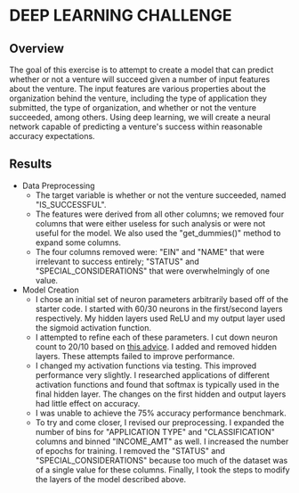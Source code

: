 # DEEP LEARNING CHALLENGE
## Overview
The goal of this exercise is to attempt to create a model that can predict whether or not a venture will succeed given a number of input features about the venture. The input features are various properties about the organization behind the venture, including the type of application they submitted, the type of organization, and whether or not the venture succeeded, among others. Using deep learning, we will create a neural network capable of predicting a venture's success within reasonable accuracy expectations. 

## Results
- Data Preprocessing
    - The target variable is whether or not the venture succeeded, named "IS_SUCCESSFUL".
    - The features were derived from all other columns; we removed four columns that were either useless for such analysis or were not useful for the model. We also used the "get_dummies()" method to expand some columns.
    - The four columns removed were: "EIN" and "NAME" that were irrelevant to success entirely; "STATUS" and "SPECIAL_CONSIDERATIONS" that were overwhelmingly of one value.
- Model Creation
    - I chose an initial set of neuron parameters arbitrarily based off of the starter code. I started with 60/30 neurons in the first/second layers respectively. My hidden layers used ReLU and my output layer used the sigmoid activation function.
    - I attempted to refine each of these parameters. I cut down neuron count to 20/10 based on [this advice](https://medium.com/geekculture/introduction-to-neural-network-2f8b8221fbd3). I added and removed hidden layers. These attempts failed to improve performance.
    - I changed my activation functions via testing. This improved performance very slightly. I researched applications of different activation functions and found that softmax is typically used in the final hidden layer. The changes on the first hidden and output layers had little effect on accuracy.
    - I was unable to achieve the 75% accuracy performance benchmark.
    - To try and come closer, I revised our preprocessing. I expanded the number of bins for "APPLICATION TYPE" and "CLASSIFICATION" columns and binned "INCOME_AMT" as well. I increased the number of epochs for training. I removed the "STATUS" and "SPECIAL_CONSIDERATIONS" because too much of the dataset was of a single value for these columns. Finally, I took the steps to modify the layers of the model described above.
